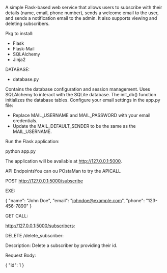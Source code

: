 
A simple Flask-based web service that allows users to subscribe with their details (name, email, phone number), 
sends a welcome email to the user, and sends a notification email to the admin. It also supports viewing and deleting subscribers.

Pkg to install:
- Flask
- Flask-Mail
- SQLAlchemy
- Jinja2

DATABASE:

 - database.py
   
Contains the database configuration and session management.
Uses SQLAlchemy to interact with the SQLite database.
The init_db() function initializes the database tables.
Configure your email settings in the app.py file:

- Replace MAIL_USERNAME and MAIL_PASSWORD with your email credentials.
- Update the MAIL_DEFAULT_SENDER to be the same as the MAIL_USERNAME.

Run the Flask application:

  python app.py

The application will be available at http://127.0.0.1:5000.

API EndpointsYou can ou POstaMan to try the APICALL

POST http://127.0.0.1:5000/subscribe

EXE:

{
  "name": "John Doe",
  "email": "johndoe@example.com",
  "phone": "123-456-7890"
}

GET CALL:

http://127.0.0.1:5000/subscribers:

DELETE /delete_subscriber:

Description: Delete a subscriber by providing their id.

Request Body:

{
  "id": 1
}
